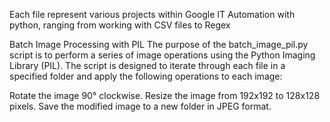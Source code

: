 Each file represent various projects within Google IT Automation with python, ranging from working with CSV files to Regex

Batch Image Processing with PIL
The purpose of the batch_image_pil.py script is to perform a series of image operations using the Python Imaging Library (PIL). The script is designed to iterate through each file in a specified folder and apply the following operations to each image:

Rotate the image 90° clockwise.
Resize the image from 192x192 to 128x128 pixels.
Save the modified image to a new folder in JPEG format.